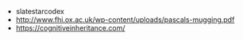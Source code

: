 - slatestarcodex
- http://www.fhi.ox.ac.uk/wp-content/uploads/pascals-mugging.pdf
- https://cognitiveinheritance.com/
